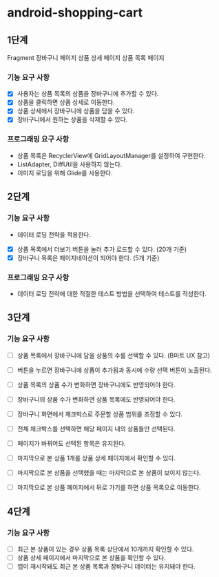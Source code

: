 # android-shopping-cart

## 1단계

Fragment
장바구니 페이지
상품 상세 페이지
상품 목록 페이지

### 기능 요구 사항
- [x] 사용자는 상품 목록의 상품을 장바구니에 추가할 수 있다.
- [x] 상품을 클릭하면 상품 상세로 이동한다.
- [x] 상품 상세에서 장바구니에 상품을 담을 수 있다.
- [x] 장바구니에서 원하는 상품을 삭제할 수 있다.

### 프로그래밍 요구 사항
- 상품 목록은 RecyclerView에 GridLayoutManager를 설정하여 구현한다.
- ListAdapter, DiffUtil을 사용하지 않는다.
- 이미지 로딩을 위해 Glide를 사용한다.



## 2단계

### 기능 요구 사항
- 데이터 로딩 전략을 적용한다.
- [x] 상품 목록에서 더보기 버튼을 눌러 추가 로드할 수 있다. (20개 기준)
- [x] 장바구니 목록은 페이지네이션이 되어야 한다. (5개 기준)

### 프로그래밍 요구 사항
- 데이터 로딩 전략에 대한 적절한 테스트 방법을 선택하여 테스트를 작성한다.


## 3단계

### 기능 요구 사항
- [ ] 상품 목록에서 장바구니에 담을 상품의 수를 선택할 수 있다. (B마트 UX 참고)
- [ ] 버튼을 누르면 장바구니에 상품이 추가됨과 동시에 수량 선택 버튼이 노출된다.
- [ ] 상품 목록의 상품 수가 변화하면 장바구니에도 반영되어야 한다.
- [ ] 장바구니의 상품 수가 변화하면 상품 목록에도 반영되어야 한다.
- [ ] 장바구니 화면에서 체크박스로 주문할 상품 범위를 조정할 수 있다.
- [ ] 전체 체크박스를 선택하면 해당 페이지 내의 상품들만 선택된다.
- [ ] 페이지가 바뀌어도 선택된 항목은 유지된다.
- [ ] 마지막으로 본 상품 1개를 상품 상세 페이지에서 확인할 수 있다.
- [ ] 마지막으로 본 상품을 선택했을 때는 마지막으로 본 상품이 보이지 않는다.
- [ ] 마지막으로 본 상품 페이지에서 뒤로 가기를 하면 상품 목록으로 이동한다.


## 4단계

### 기능 요구 사항
- [ ] 최근 본 상품이 있는 경우 상품 목록 상단에서 10개까지 확인할 수 있다.
- [ ] 상품 상세 페이지에서 마지막으로 본 상품을 확인할 수 있다.
- [ ] 앱이 재시작돼도 최근 본 상품 목록과 장바구니 데이터는 유지돼야 한다.
